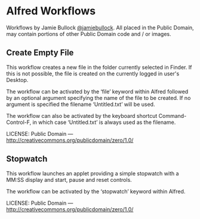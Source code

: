 # Alfred Workflows

Workflows by Jamie Bullock [@jamiebullock](http://twitter.com/jamiebullock). All placed in the Public Domain, may contain portions of other Public Domain code and / or images.

## Create Empty File

This workflow creates a new file in the folder currently selected in Finder. If this is not possible, the file is created on the currently logged in user's Desktop.

The workflow can be activated by the ‘file’ keyword within Alfred followed by an optional argument specifying the name of the file to be created. If no argument is specified the filename ‘Untitled.txt’ will be used.

The workflow can also be activated by the keyboard shortcut Command-Control-F, in which case ‘Untitled.txt’ is always used as the filename.

LICENSE: Public Domain — http://creativecommons.org/publicdomain/zero/1.0/

## Stopwatch

This workflow launches an applet providing a simple stopwatch with a MM:SS display and start, pause and reset controls.

The workflow can be activated by the ‘stopwatch’ keyword within Alfred.

LICENSE: Public Domain — http://creativecommons.org/publicdomain/zero/1.0/